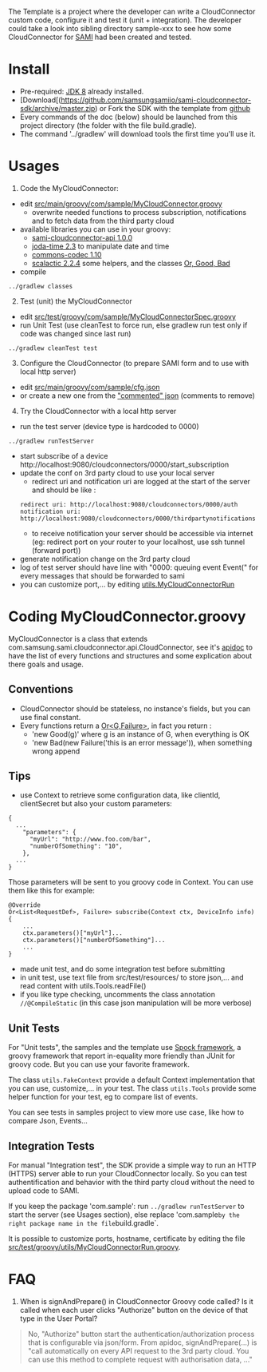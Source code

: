 The Template is a project where the developer can write a CloudConnector custom code, configure it and test it (unit + integration).
The developer could take a look into sibling directory sample-xxx to see how some CloudConnector for [SAMI](https://www.samsungsami.io/) had been created and tested.

# Install

* Pre-required: [JDK 8](http://www.oracle.com/technetwork/java/javase/downloads/index.html) already installed. 
* [Download[(https://github.com/samsungsamiio/sami-cloudconnector-sdk/archive/master.zip) or Fork the SDK with the template from [github](https://github.com/samsungsamiio/sami-cloudconnector-sdk)
* Every commands of the doc (below) should be launched from this project directory (the folder with the file build.gradle).
* The command '../gradlew' will download tools the first time you'll use it.

# Usages

1. Code the MyCloudConnector:
  * edit [src/main/groovy/com/sample/MyCloudConnector.groovy](src/main/groovy/com/sample/MyCloudConnector.groovy)
    * overwrite needed functions to process subscription, notifications and to fetch data from the third party cloud
  * available libraries you can use in your groovy:
    * [sami-cloudconnector-api 1.0.0](TODO)
    * [joda-time 2.3](http://www.joda.org/joda-time/apidocs/index.html) to manipulate date and time
    * [commons-codec 1.10](https://commons.apache.org/proper/commons-codec/archives/1.10/apidocs/index.html)
    * [scalactic 2.2.4](http://www.scalactic.org/) some helpers, and the classes [Or, Good, Bad](http://www.scalactic.org/user_guide/OrAndEvery)
  * compile
  ```
  ../gradlew classes
  ```
2. Test (unit) the MyCloudConnector
  * edit [src/test/groovy/com/sample/MyCloudConnectorSpec.groovy](src/test/groovy/com/sample/MyCloudConnectorSpec.groovy)
  * run Unit Test (use cleanTest to force run, else gradlew run test only if code was changed since last run)
  ```
  ../gradlew cleanTest test
  ```
3. Configure the CloudConnector (to prepare SAMI form and  to use with local http server)
  * edit [src/main/groovy/com/sample/cfg.json](src/main/groovy/com/sample/cfg.json)
  * or create a new one from the ["commented" json](src/main/groovy/com/sample/cfg.json.sample) (comments to remove)
4. Try the CloudConnector with a local http server
  * run the test server (device type is hardcoded to 0000)
  ```
  ../gradlew runTestServer
  ```
  * start subscribe of a device http://localhost:9080/cloudconnectors/0000/start_subscription
  * update the conf on 3rd party cloud to use your local server
    * redirect uri and notification uri are logged at the start of the server and should be like :
     ```
     redirect uri: http://localhost:9080/cloudconnectors/0000/auth
     notification uri: http://localhost:9080/cloudconnectors/0000/thirdpartynotifications
     ```
    * to receive notification your server should be accessible via internet (eg: redirect port on your router to your localhost, use ssh tunnel (forward port))
  * generate notification change on the 3rd party cloud
  * log of test server should have line with "0000: queuing event Event(" for every messages that should be forwarded to sami
  * you can customize port,... by editing [utils.MyCloudConnectorRun](src/test/groovy/utils/MyCloudConnectorRun.groovy)


# Coding MyCloudConnector.groovy

MyCloudConnector is a class that extends com.samsung.sami.cloudconnector.api.CloudConnector, see it's [apidoc](TODO) to have the list of every functions and structures and some explication about there goals and usage.


## Conventions

* CloudConnector should be stateless, no instance's fields, but you can use final constant.
* Every functions return a [Or<G,Failure>](http://doc.scalatest.org/2.2.4/index.html#org.scalactic.Or), in fact you return :
  * 'new Good(g)' where g is an instance of G, when everything is OK
  * 'new Bad(new Failure('this is an error message')), when something wrong append


## Tips

* use Context to retrieve some configuration data, like clientId, clientSecret but also your custom parameters:
```
{
  ...
    "parameters": {
      "myUrl": "http://www.foo.com/bar",
      "numberOfSomething": "10",
    },
  ...
}
```
  Those parameters will be sent to you groovy code in Context. You can use them like this for example:
```
@Override
Or<List<RequestDef>, Failure> subscribe(Context ctx, DeviceInfo info) {
    ...
    ctx.parameters()["myUrl"]...
    ctx.parameters()["numberOfSomething"]...
    ...
}
```
* made unit test, and do some integration test before submitting
* in unit test, use text file from src/test/resources/<package> to store json,... and read content with utils.Tools.readFile()
* if you like type checking, uncomments the class annotation `//@CompileStatic` (in this case json manipulation will be more verbose)


## Unit Tests

For "Unit tests", the samples and the template use [Spock framework](http://spockframework.github.io/spock/docs/1.0/index.html), a groovy framework that report in-equality more friendly than JUnit for groovy code. But you can use your favorite framework.

The class `utils.FakeContext` provide a default Context implementation that you can use, customize,... in your test.
The class `utils.Tools` provide some helper function for your test, eg to compare list of events.

You can see tests in samples project to view more use case, like how to compare Json, Events...


## Integration Tests

For manual "Integration test", the SDK provide a simple way to run an HTTP (HTTPS) server able to run your CloudConnector locally. So you can test authentification and behavior with the third party cloud without the need to upload code to SAMI.

If you keep the package 'com.sample': run `../gradlew runTestServer` to start the server (see Usages section), else replace 'com.sample` by the right package name in the file `build.gradle`.

It is possible to customize ports, hostname, certificate by editing the file [src/test/groovy/utils/MyCloudConnectorRun.groovy](src/test/groovy/utils/MyCloudConnectorRun.groovy).


# FAQ

1. When is signAndPrepare() in CloudConnector Groovy code called? Is it called when each user clicks "Authorize" button on the device of that type in the User Portal?

  > No, "Authorize" button start the authentication/authorization process that is configurable via json/form. From apidoc, signAndPrepare(...) is "call automatically on every API request to the 3rd party cloud. You can use this method to complete request with authorisation data, ..."
